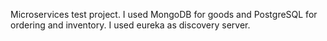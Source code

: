 Microservices test project. I used MongoDB for goods and PostgreSQL for ordering and inventory. I used eureka as
discovery server.
